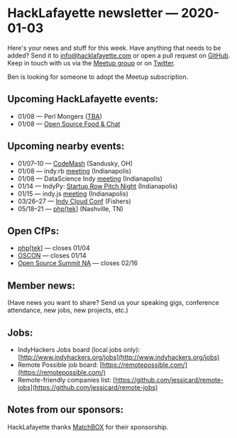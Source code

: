 # HackLafayette newsletter — 2020-01-03

Here's your news and stuff for this week. Have anything that needs to be added? Send it to info@hacklafayette.com or open a pull request on [GitHub](https://github.com/hacklafayette/newsletter). Keep in touch with us via the [Meetup group](https://www.meetup.com/hacklafayette/) or on [Twitter](https://twitter.com/hacklafayette).

Ben is looking for someone to adopt the Meetup subscription.



## Upcoming HackLafayette events:
* 01/08 — Perl Mongers ([TBA](https://www.meetup.com/hacklafayette/events/vkwlfpybccblb/))
* 01/08 — [Open Source Food & Chat](https://www.meetup.com/hacklafayette/events/fwnpjrybccblb/)


## Upcoming nearby events:
- 01/07–10 — [CodeMash](https://www.codemash.org/) (Sandusky, OH)
- 01/08 — indy.rb [meeting](https://www.meetup.com/indyrb/events/cfszxybccblb/) (Indianapolis)
- 01/08 — DataScience Indy [meeting](https://www.meetup.com/dsindy/events/bdkcwlybccblb/) (Indianapolis)
- 01/14 — IndyPy: [Startup Row Pitch Night](https://www.meetup.com/indypy/events/bxqbmqybccbsb/) (Indianapolis)
- 01/15 — indy.js [meeting](https://www.meetup.com/indyjs/events/rfhfjrybccbtb/) (Indianapolis)
- 03/26–27 — [Indy Cloud Conf](https://2020.indycloudconf.com/) (Fishers)
- 05/18–21 — [php[tek]](https://tek.phparch.com/) (Nashville, TN)

## Open CfPs:
* [php[tek]](https://sessionize.com/phptek-2020) — closes 01/04
* [OSCON](https://conferences.oreilly.com/oscon/oscon-or/public/cfp/781) — closes 01/14
* [Open Source Summit NA](https://events.linuxfoundation.org/open-source-summit-north-america/program/cfp/#overview) — closes 02/16

## Member news:

(Have news you want to share? Send us your speaking gigs, conference attendance, new jobs, new projects, etc.)

## Jobs:

- IndyHackers Jobs board (local jobs only): [http://www.indyhackers.org/jobs](http://www.indyhackers.org/jobs)
- Remote Possible job board: [https://remotepossible.com/](https://remotepossible.com/)
- Remote-friendly companies list: [https://github.com/jessicard/remote-jobs](https://github.com/jessicard/remote-jobs)

## Notes from our sponsors:

HackLafayette thanks [MatchBOX](http://matchboxstudio.org/) for their sponsorship.
